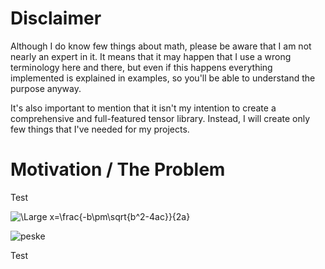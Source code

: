 # Disclaimer

Although I do know few things about math, please be aware that I am not nearly an expert in it. It means that it may 
happen that I use a wrong terminology here and there, but even if this happens everything implemented is explained in 
examples, so you'll be able to understand the purpose anyway.

It's also important to mention that it isn't my intention to create a comprehensive and full-featured tensor library. 
Instead, I will create only few things that I've needed for my projects.

# Motivation / The Problem



Test

![\Large x=\frac{-b\pm\sqrt{b^2-4ac}}{2a}](https://latex.codecogs.com/svg.latex?\Large&space;x=\frac{-b\pm\sqrt{b^2+4ac}}{2a})

![peske](https://latex.codecogs.com/svg.latex?\frac{{\partial&space;}^2v_G}{{\left(\partial&space;m\right)}^2}\&space;[n*n*n]\to&space;\frac{{\partial&space;}^2v_{Gi}}{\partial&space;m_j\partial&space;m_k}=\frac{{\overline{r}}_i}{{\mu&space;}^2_{Fi}}\frac{\partial&space;{\mu&space;}_{Fi}}{\partial&space;m_j}\frac{\partial&space;{\mu&space;}_{Fi}}{\partial&space;m_k}\left(-\frac{v_j}{{\overline{r}}_j}+\frac{2}{R^2_G}\frac{x_i}{{\mu&space;}_{Fi}}-\frac{v_k}{{\overline{r}}_k}\right))

Test